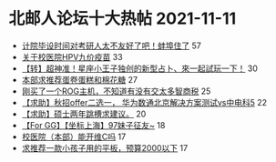 # 北邮人论坛十大热帖 2021-11-11

- [计院毕设时间对考研人太不友好了吧！蚌埠住了](https://bbs.byr.cn/article/Talking/6311795) 57
- [关于校医院HPV九价疫苗](https://bbs.byr.cn/article/Picture/3304835) 33
- [【转】超神准！星座小王子独创的新型占卜、來一起試玩一下！](https://bbs.byr.cn/article/Constellations/326533) 30
- [本部求推荐蛋卷蛋糕和棉花糖](https://bbs.byr.cn/article/Food/516804) 27
- [刚买了一个ROG主机，不知道有没有交太多智商税](https://bbs.byr.cn/article/HardWare/224168) 25
- [【求助】秋招offer二选一， 华为数通北京解决方案测试vs中电科5](https://bbs.byr.cn/article/Job/2147618) 22
- [【求助】硕士两年跳槽求建议。](https://bbs.byr.cn/article/WorkLife/1176402) 20
- [【For GG】【坐标上海】97妹子征友~](https://bbs.byr.cn/article/Friends/2009818) 18
- [校医院（本部）能开维C吗](https://bbs.byr.cn/article/Health/227087) 17
- [求推荐一款小孩子用的平板，预算2000以下](https://bbs.byr.cn/article/DigiLife/316890) 17


